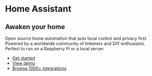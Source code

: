 # Home Assistant

## Awaken your home

Open source home automation that puts local control and privacy first. Powered by a worldwide community of tinkerers and DIY enthusiasts. Perfect to run on a Raspberry Pi or a local server.

- [Get started](https://www.home-assistant.io/getting-started/)
- [View demo](https://demo.home-assistant.io/)
- [Browse 1000+ integrations](https://www.home-assistant.io/integrations/)
